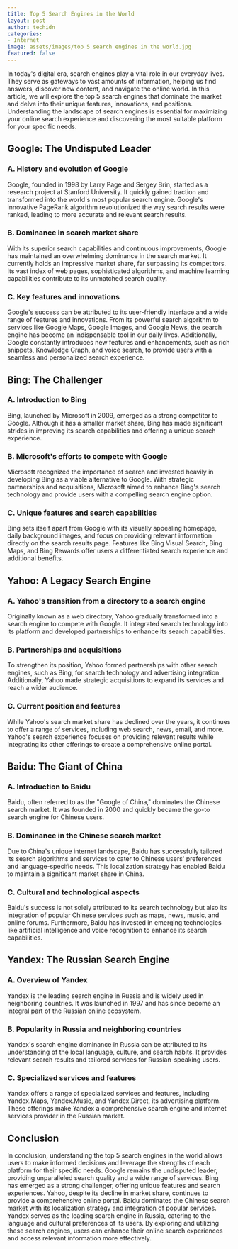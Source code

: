 ```yaml
---
title: Top 5 Search Engines in the World
layout: post
author: techidn
categories: 
- Internet
image: assets/images/top 5 search engines in the world.jpg
featured: false
---
```


In today's digital era, search engines play a vital role in our everyday lives. They serve as gateways to vast amounts of information, helping us find answers, discover new content, and navigate the online world. In this article, we will explore the top 5 search engines that dominate the market and delve into their unique features, innovations, and positions. Understanding the landscape of search engines is essential for maximizing your online search experience and discovering the most suitable platform for your specific needs.

## Google: The Undisputed Leader
### A. History and evolution of Google
Google, founded in 1998 by Larry Page and Sergey Brin, started as a research project at Stanford University. It quickly gained traction and transformed into the world's most popular search engine. Google's innovative PageRank algorithm revolutionized the way search results were ranked, leading to more accurate and relevant search results.

### B. Dominance in search market share
With its superior search capabilities and continuous improvements, Google has maintained an overwhelming dominance in the search market. It currently holds an impressive market share, far surpassing its competitors. Its vast index of web pages, sophisticated algorithms, and machine learning capabilities contribute to its unmatched search quality.

### C. Key features and innovations
Google's success can be attributed to its user-friendly interface and a wide range of features and innovations. From its powerful search algorithm to services like Google Maps, Google Images, and Google News, the search engine has become an indispensable tool in our daily lives. Additionally, Google constantly introduces new features and enhancements, such as rich snippets, Knowledge Graph, and voice search, to provide users with a seamless and personalized search experience.

## Bing: The Challenger
### A. Introduction to Bing
Bing, launched by Microsoft in 2009, emerged as a strong competitor to Google. Although it has a smaller market share, Bing has made significant strides in improving its search capabilities and offering a unique search experience.

### B. Microsoft's efforts to compete with Google
Microsoft recognized the importance of search and invested heavily in developing Bing as a viable alternative to Google. With strategic partnerships and acquisitions, Microsoft aimed to enhance Bing's search technology and provide users with a compelling search engine option.

### C. Unique features and search capabilities
Bing sets itself apart from Google with its visually appealing homepage, daily background images, and focus on providing relevant information directly on the search results page. Features like Bing Visual Search, Bing Maps, and Bing Rewards offer users a differentiated search experience and additional benefits.

## Yahoo: A Legacy Search Engine
### A. Yahoo's transition from a directory to a search engine
Originally known as a web directory, Yahoo gradually transformed into a search engine to compete with Google. It integrated search technology into its platform and developed partnerships to enhance its search capabilities.

### B. Partnerships and acquisitions
To strengthen its position, Yahoo formed partnerships with other search engines, such as Bing, for search technology and advertising integration. Additionally, Yahoo made strategic acquisitions to expand its services and reach a wider audience.

### C. Current position and features
While Yahoo's search market share has declined over the years, it continues to offer a range of services, including web search, news, email, and more. Yahoo's search experience focuses on providing relevant results while integrating its other offerings to create a comprehensive online portal.

## Baidu: The Giant of China
### A. Introduction to Baidu
Baidu, often referred to as the "Google of China," dominates the Chinese search market. It was founded in 2000 and quickly became the go-to search engine for Chinese users.

### B. Dominance in the Chinese search market
Due to China's unique internet landscape, Baidu has successfully tailored its search algorithms and services to cater to Chinese users' preferences and language-specific needs. This localization strategy has enabled Baidu to maintain a significant market share in China.

### C. Cultural and technological aspects
Baidu's success is not solely attributed to its search technology but also its integration of popular Chinese services such as maps, news, music, and online forums. Furthermore, Baidu has invested in emerging technologies like artificial intelligence and voice recognition to enhance its search capabilities.

## Yandex: The Russian Search Engine
### A. Overview of Yandex
Yandex is the leading search engine in Russia and is widely used in neighboring countries. It was launched in 1997 and has since become an integral part of the Russian online ecosystem.

### B. Popularity in Russia and neighboring countries
Yandex's search engine dominance in Russia can be attributed to its understanding of the local language, culture, and search habits. It provides relevant search results and tailored services for Russian-speaking users.

### C. Specialized services and features
Yandex offers a range of specialized services and features, including Yandex.Maps, Yandex.Music, and Yandex.Direct, its advertising platform. These offerings make Yandex a comprehensive search engine and internet services provider in the Russian market.

## Conclusion
In conclusion, understanding the top 5 search engines in the world allows users to make informed decisions and leverage the strengths of each platform for their specific needs. Google remains the undisputed leader, providing unparalleled search quality and a wide range of services. Bing has emerged as a strong challenger, offering unique features and search experiences. Yahoo, despite its decline in market share, continues to provide a comprehensive online portal. Baidu dominates the Chinese search market with its localization strategy and integration of popular services. Yandex serves as the leading search engine in Russia, catering to the language and cultural preferences of its users. By exploring and utilizing these search engines, users can enhance their online search experiences and access relevant information more effectively.
